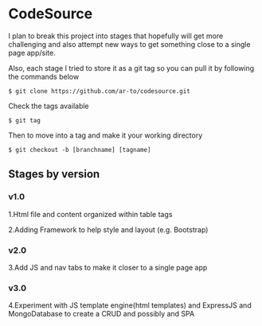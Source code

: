 # CodeSource

I plan to break this project into stages that hopefully will get more challenging and also attempt new ways to get something close to a single page app/site.

Also, each stage I tried to store it as a git tag so you can pull it by following the commands below

```
$ git clone https://github.com/ar-to/codesource.git
```

Check the tags available

```
$ git tag
```

Then to move into a tag and make it your working directory

```
$ git checkout -b [branchname] [tagname]
```

## Stages by version

### v1.0

1.Html file and content organized within table tags

2.Adding Framework to help style and layout (e.g. Bootstrap)

### v2.0

3.Add JS and nav tabs to make it closer to a single page app

### v3.0
4.Experiment with JS template engine(html templates) and ExpressJS and MongoDatabase to create a CRUD and possibly and SPA
